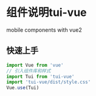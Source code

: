 # 组件说明tui-vue

mobile components with vue2
## 快速上手

```js
import Vue from 'vue'
// 引入组件库和样式
import Tui from 'tui-vue'
import 'tui-vue/dist/style.css'
Vue.use(Tui)
```
